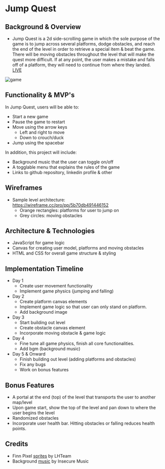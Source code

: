 # Jump Quest
## Background & Overview
* Jump Quest is a 2d side-scrolling game in which the sole purpose of the game is to jump across several platforms, dodge obstacles, and reach the end of the level in order to retrieve a special item & beat the game. There will be moving obstacles throughout the level that will make the quest more difficult. If at any point, the user makes a mistake and falls off of a platform, they will need to continue from where they landed. [LIVE](https://chrisj1225.github.io/JumpQuest/)

![game](./gifs/jumpquest-complete.gif)

## Functionality & MVP's
In Jump Quest, users will be able to:
* Start a new game 
* Pause the game to restart
* Move using the arrow keys
  * Left and right to move
  * Down to crouch/duck
* Jump using the spacebar

In addition, this project will include:
* Background music that the user can toggle on/off
* A togglable menu that explains the rules of the game
* Links to github repository, linkedin profile & other 

## Wireframes
* Sample level architecture: https://wireframe.cc/pro/pp/5b70db491446152
  * Orange rectangles: platforms for user to jump on
  * Grey circles: moving obstacles

## Architecture & Technologies
* JavaScript for game logic 
* Canvas for creating user model, platforms and moving obstacles 
* HTML and CSS for overall game structure & styling

## Implementation Timeline
* Day 1
  * Create user movement functionality
  * Implement game physics (jumping and falling)
* Day 2
  * Create platform canvas elements
  * Implement game logic so that user can only stand on platform.
  * Add background image
* Day 3
  * Start building out level
  * Create obstacle canvas element
  * Incorporate moving obstacle & game logic
* Day 4
  * Fine tune all game physics, finish all core functionalities.
  * Add bgm (background music)
* Day 5 & Onward
  * Finish building out level (adding platforms and obstacles)
  * Fix any bugs
  * Work on bonus features

## Bonus Features
* A portal at the end (top) of the level that transports the user to another map/level
* Upon game start, show the top of the level and pan down to where the user begins the level
* Randomized obstacles
* Incorporate user health bar. Hitting obstacles or falling reduces health points. 

## Credits
* Finn Pixel [sprites](https://lhteam.itch.io/finn-sprite) by LHTeam
* Background [music](https://fanlink.to/insecuremusic) by Insecure Music

